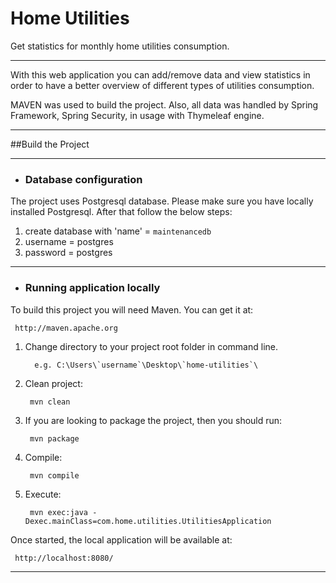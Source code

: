 # Home Utilities

Get statistics for monthly home utilities consumption.

---

With this web application you can add/remove data and view statistics in order to have a better overview of different types of utilities consumption.

MAVEN was used to build the project.
Also, all data was handled by Spring Framework, Spring Security, in usage with Thymeleaf engine.

---

##Build the Project

---

- ### Database configuration
The project uses Postgresql database.
Please make sure you have locally installed Postgresql.
After that follow the below steps:
      
   1. create database with 'name' = `maintenancedb`
   2. username = postgres
   3. password = postgres

---

- ### Running application locally

To build this project you will need Maven. You can get it at:

     http://maven.apache.org

1. Change directory to your project root folder in command line.
   
         e.g. C:\Users\`username`\Desktop\`home-utilities`\ 

2. Clean project:

        mvn clean

3. If you are looking to package the project, then you should run:

        mvn package

4. Compile:

        mvn compile

5. Execute:

        mvn exec:java -Dexec.mainClass=com.home.utilities.UtilitiesApplication

Once started, the local application will be available at:

     http://localhost:8080/

---
